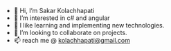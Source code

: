 - 👋 Hi, I’m Sakar Kolachhapati
- 👀 I’m interested in c# and angular
- 🌱 I like learning and implementing new technologies.
- 💞️ I’m looking to collaborate on projects.
- 📫  reach me @ kolachhapati@gmail.com

<!---
kolachhapati/kolachhapati is a ✨ special ✨ repository because its `README.md` (this file) appears on your GitHub profile.
You can click the Preview link to take a look at your changes.
--->
